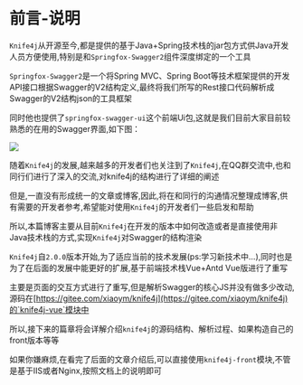 # 前言-说明

`Knife4j`从开源至今,都是提供的基于Java+Spring技术栈的jar包方式供Java开发人员方便使用,特别是和`Springfox-Swagger2`组件深度绑定的一个工具

`Springfox-Swagger2`是一个将Spring MVC、Spring Boot等技术框架提供的开发API接口根据Swagger的V2结构定义,最终将我们所写的Rest接口代码解析成Swagger的V2结构json的工具框架

同时他也提供了`springfox-swagger-ui`这个前端Ui包,这就是我们目前大家目前较熟悉的在用的Swagger界面,如下图：

![](/images/knife4j/swagger-ui.png)


随着`Knife4j`的发展,越来越多的开发者们也关注到了`Knife4j`,在QQ群交流中,也和同行们进行了深入的交流,对knife4j的结构进行了详细的阐述

但是,一直没有形成统一的文章或博客,因此,将在和同行的沟通情况整理成博客,供有需要的开发者参考,希望能对使用`Knife4j`的开发者们一些启发和帮助


所以,本篇博客主要从目前`Knife4j`在开发的版本中如何改造或者是直接使用非Java技术栈的方式,实现`Knife4j`对Swagger的结构渲染


`Knife4j`自`2.0.0`版本开始,为了适应当前的技术发展(ps:学习新技术中...),同时也是为了在后面的发展中能更好的扩展,基于前端技术栈Vue+Antd Vue版进行了重写

主要是页面的交互方式进行了重写,但是解析Swagger的核心JS并没有做多少改动,源码在[https://gitee.com/xiaoym/knife4j](https://gitee.com/xiaoym/knife4j)的`knife4j-vue`模块中


所以,接下来的篇章将会详解介绍`knife4j`的源码结构、解析过程、如果构造自己的front版本等等


如果你嫌麻烦,在看完了后面的文章介绍后,可以直接使用`knife4j-front`模块,不管是基于IIS或者Nginx,按照文档上的说明即可

